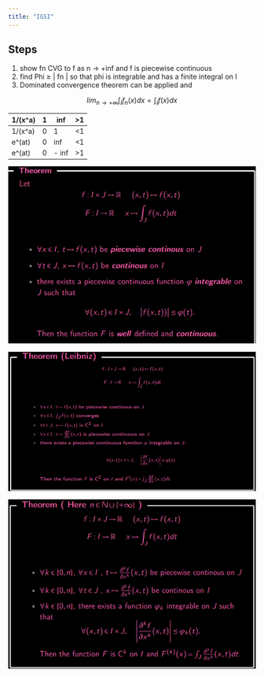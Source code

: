 ```yaml
---
title: "IGSI"
---
```


## Steps

1. show fn CVG to f as n → +inf and f is piecewise continuous
2. find Phi ≥ | fn | so that phi is integrable and has a finite integral on I
3. Dominated convergence theorem can be applied and

  

$$
lim_{n\to+\infty} \int_If_n(x)dx = \int_If(x)dx
$$

| 1/(x^a) | 1 | inf | >1 |
| --- | --- | --- | --- |
| 1/(x^a) | 0 | 1 | <1 |
| e^(at) | 0 | inf | <1 |
| e^(at) | 0 | - inf | >1 |

![Untitled](IGSI/Untitled.png)

![Untitled](IGSI/Untitled%201.png)

![Untitled](IGSI/Untitled%202.png)
